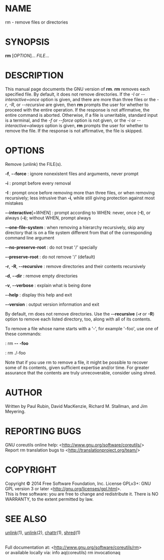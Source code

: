 NAME
====

rm - remove files or directories

SYNOPSIS
========

**rm** [*OPTION*]... *FILE*...

DESCRIPTION
===========

This manual page documents the GNU version of **rm**. **rm** removes each specified file. By default, it does not remove directories. If the *-I* or *--interactive=once* option is given, and there are more than three files or the *-r*, *-R*, or *--recursive* are given, then **rm** prompts the user for whether to proceed with the entire operation. If the response is not affirmative, the entire command is aborted. Otherwise, if a file is unwritable, standard input is a terminal, and the *-f* or *--force* option is not given, or the *-i* or *--interactive=always* option is given, **rm** prompts the user for whether to remove the file. If the response is not affirmative, the file is skipped.

OPTIONS
=======

Remove (unlink) the FILE(s).

**-f**, **--force**
:   ignore nonexistent files and arguments, never prompt

**-i**
:   prompt before every removal

**-I**
:   prompt once before removing more than three files, or when removing recursively; less intrusive than **-i**, while still giving protection against most mistakes

**--interactive**[=*WHEN*]
:   prompt according to WHEN: never, once (**-I**), or always (**-i**); without WHEN, prompt always

**--one-file-system**
:   when removing a hierarchy recursively, skip any directory that is on a file system different from that of the corresponding command line argument

**--no-preserve-root**
:   do not treat '/' specially

**--preserve-root**
:   do not remove '/' (default)

**-r**, **-R**, **--recursive**
:   remove directories and their contents recursively

**-d**, **--dir**
:   remove empty directories

**-v**, **--verbose**
:   explain what is being done

**--help**
:   display this help and exit

**--version**
:   output version information and exit

By default, rm does not remove directories. Use the **--recursive** (**-r** or **-R**) option to remove each listed directory, too, along with all of its contents.

To remove a file whose name starts with a '-', for example '-foo', use one of these commands:

:   rm **--** **-foo**

:   rm ./-foo

Note that if you use rm to remove a file, it might be possible to recover some of its contents, given sufficient expertise and/or time. For greater assurance that the contents are truly unrecoverable, consider using shred.

AUTHOR
======

Written by Paul Rubin, David MacKenzie, Richard M. Stallman, and Jim Meyering.

REPORTING BUGS
==============

GNU coreutils online help: \<<http://www.gnu.org/software/coreutils/>\>\
 Report rm translation bugs to \<<http://translationproject.org/team/>\>

COPYRIGHT
=========

Copyright © 2014 Free Software Foundation, Inc. License GPLv3+: GNU GPL version 3 or later \<<http://gnu.org/licenses/gpl.html>\>.\
 This is free software: you are free to change and redistribute it. There is NO WARRANTY, to the extent permitted by law.

SEE ALSO
========

[unlink](http://localhost/cgi-bin/man/man2html?1+unlink)(1), [unlink](http://localhost/cgi-bin/man/man2html?2+unlink)(2), [chattr](http://localhost/cgi-bin/man/man2html?1+chattr)(1), [shred](http://localhost/cgi-bin/man/man2html?1+shred)(1)

\
 Full documentation at: \<<http://www.gnu.org/software/coreutils/rm>\>\
 or available locally via: info aq(coreutils) rm invocationaq
